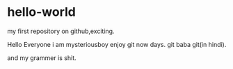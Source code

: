# hello-world
my first repository on github,exciting.

Hello Everyone
i am mysteriousboy enjoy git now days.
git baba git(in hindi).

and my grammer is shit.
